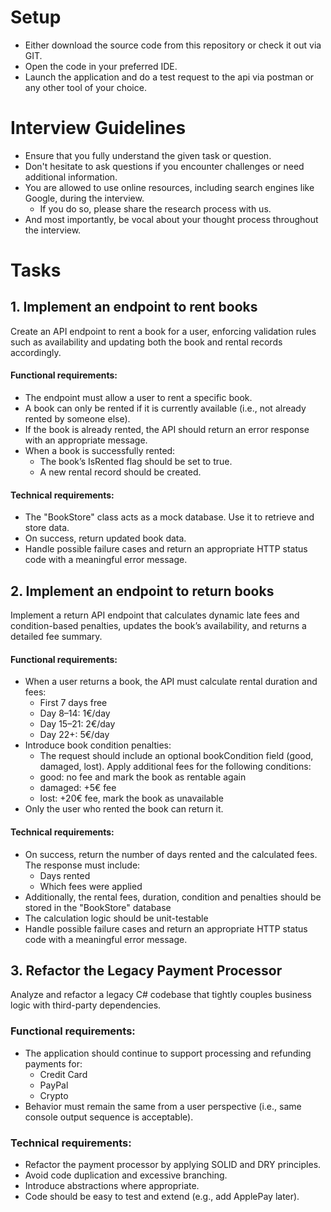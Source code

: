 # Setup
- Either download the source code from this repository or check it out via GIT.
- Open the code in your preferred IDE.
- Launch the application and do a test request to the api via postman or any other tool of your choice.

# Interview Guidelines
- Ensure that you fully understand the given task or question.
- Don't hesitate to ask questions if you encounter challenges or need additional information.
- You are allowed to use online resources, including search engines like Google, during the interview.
    - If you do so, please share the research process with us.
- And most importantly, be vocal about your thought process throughout the interview.

# Tasks
## 1. Implement an endpoint to rent books 
Create an API endpoint to rent a book for a user, enforcing validation rules such as availability and updating both the book and rental records accordingly.

#### Functional requirements:
- The endpoint must allow a user to rent a specific book.
- A book can only be rented if it is currently available (i.e., not already rented by someone else).
- If the book is already rented, the API should return an error response with an appropriate message.
- When a book is successfully rented:
  - The book’s IsRented flag should be set to true.
  - A new rental record should be created.

#### Technical requirements:
- The "BookStore" class acts as a mock database. Use it to retrieve and store data.
- On success, return updated book data.
- Handle possible failure cases and return an appropriate HTTP status code with a meaningful error message.

## 2. Implement an endpoint to return books
Implement a return API endpoint that calculates dynamic late fees and condition-based penalties, updates the book’s availability, and returns a detailed fee summary.

#### Functional requirements:
- When a user returns a book, the API must calculate rental duration and fees:
  - First 7 days free
  - Day 8–14: 1€/day
  - Day 15–21: 2€/day
  - Day 22+: 5€/day
- Introduce book condition penalties:
  - The request should include an optional bookCondition field (good, damaged, lost). Apply additional fees for the following conditions:
  - good: no fee and mark the book as rentable again
  - damaged: +5€ fee
  - lost: +20€ fee, mark the book as unavailable
- Only the user who rented the book can return it.

#### Technical requirements:
- On success, return the number of days rented and the calculated fees. The response must include:
  - Days rented
  - Which fees were applied
- Additionally, the rental fees, duration, condition and penalties should be stored in the "BookStore" database
- The calculation logic should be unit-testable
- Handle possible failure cases and return an appropriate HTTP status code with a meaningful error message.

## 3. Refactor the Legacy Payment Processor
Analyze and refactor a legacy C# codebase that tightly couples business logic with third-party dependencies.

### Functional requirements:
- The application should continue to support processing and refunding payments for:
  - Credit Card
  - PayPal
  - Crypto
- Behavior must remain the same from a user perspective (i.e., same console output sequence is acceptable).

### Technical requirements:
- Refactor the payment processor by applying SOLID and DRY principles.
- Avoid code duplication and excessive branching.
- Introduce abstractions where appropriate.
- Code should be easy to test and extend (e.g., add ApplePay later).
